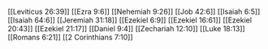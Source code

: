 [[Leviticus 26:39]]
[[Ezra 9:6]]
[[Nehemiah 9:26]]
[[Job 42:6]]
[[Isaiah 6:5]]
[[Isaiah 64:6]]
[[Jeremiah 31:18]]
[[Ezekiel 6:9]]
[[Ezekiel 16:61]]
[[Ezekiel 20:43]]
[[Ezekiel 21:17]]
[[Daniel 9:4]]
[[Zechariah 12:10]]
[[Luke 18:13]]
[[Romans 6:21]]
[[2 Corinthians 7:10]]
